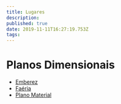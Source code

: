 ```yaml
---
title: Lugares
description: 
published: true
date: 2019-11-11T16:27:19.753Z
tags: 
---
```


<!-- SUBTITLE: Visão geral sobre Lugares -->

# Planos Dimensionais
* [Emberez](http://localhost/lugares/emberez#emberez)
* [Faéria](http://localhost/lugares/faeria#faeria)
* [Plano Material](http://localhost/lugares/plano-material#plano-material)